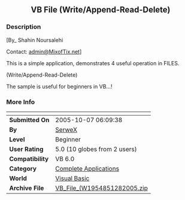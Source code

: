 ﻿<div align="center">

## VB File \(Write/Append\-Read\-Delete\)


</div>

### Description

[By_ Shahin Noursalehi

Contact: admin@MixofTix.net]

This is a simple application, demonstrates 4 useful operation in FILES.

(Write/Append-Read-Delete)

The sample is useful for beginners in VB...!
 
### More Info
 


<span>             |<span>
---                |---
**Submitted On**   |2005-10-07 06:09:38
**By**             |[SerweX](https://github.com/Planet-Source-Code/PSCIndex/blob/master/ByAuthor/serwex.md)
**Level**          |Beginner
**User Rating**    |5.0 (10 globes from 2 users)
**Compatibility**  |VB 6\.0
**Category**       |[Complete Applications](https://github.com/Planet-Source-Code/PSCIndex/blob/master/ByCategory/complete-applications__1-27.md)
**World**          |[Visual Basic](https://github.com/Planet-Source-Code/PSCIndex/blob/master/ByWorld/visual-basic.md)
**Archive File**   |[VB\_File\_\(W1954851282005\.zip](https://github.com/Planet-Source-Code/serwex-vb-file-write-append-read-delete__1-63560/archive/master.zip)









